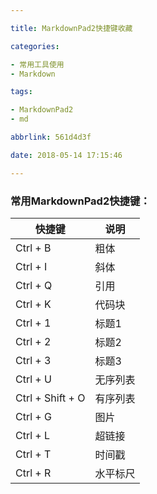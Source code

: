 ```yaml
---

title: MarkdownPad2快捷键收藏

categories:

- 常用工具使用
- Markdown

tags:

- MarkdownPad2
- md

abbrlink: 561d4d3f

date: 2018-05-14 17:15:46

---
```


### 常用MarkdownPad2快捷键： ###

<!-- more -->

快捷键 | 说明
--- | ---
Ctrl + B | 粗体
Ctrl + I | 斜体
Ctrl + Q | 引用
Ctrl + K | 代码块
Ctrl + 1 | 标题1
Ctrl + 2 | 标题2
Ctrl + 3 | 标题3
Ctrl + U | 无序列表
Ctrl + Shift + O | 有序列表
Ctrl + G | 图片
Ctrl + L | 超链接
Ctrl + T | 时间戳
Ctrl + R | 水平标尺
